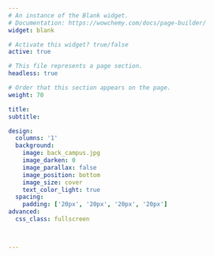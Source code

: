 ```yaml
---
# An instance of the Blank widget.
# Documentation: https://wowchemy.com/docs/page-builder/
widget: blank

# Activate this widget? true/false
active: true

# This file represents a page section.
headless: true

# Order that this section appears on the page.
weight: 70

title: 
subtitle:

design:
  columns: '1'
  background:
    image: back_campus.jpg
    image_darken: 0
    image_parallax: false
    image_position: bottom
    image_size: cover
    text_color_light: true
  spacing:
    padding: ['20px', '20px', '20px', '20px']
advanced:
  css_class: fullscreen



---
```

